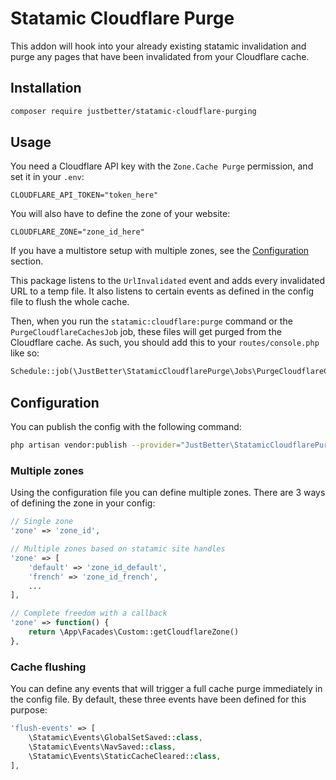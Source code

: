 # Statamic Cloudflare Purge

This addon will hook into your already existing statamic invalidation and purge any pages that have been invalidated from your Cloudflare cache.

## Installation

```sh
composer require justbetter/statamic-cloudflare-purging
```

## Usage

You need a Cloudflare API key with the `Zone.Cache Purge` permission, and set it in your `.env`:

```dotenv
CLOUDFLARE_API_TOKEN="token_here"
```

You will also have to define the zone of your website:

```dotenv
CLOUDFLARE_ZONE="zone_id_here"
```

If you have a multistore setup with multiple zones, see the [Configuration](#configuration) section.

This package listens to the `UrlInvalidated` event and adds every invalidated URL to a temp file. It also listens to certain events as defined in the config file to flush the whole cache.

Then, when you run the `statamic:cloudflare:purge` command or the `PurgeCloudflareCachesJob` job, these files will get purged from the Cloudflare cache. As such, you should add this to your `routes/console.php` like so:

```php
Schedule::job(\JustBetter\StatamicCloudflarePurge\Jobs\PurgeCloudflareCachesJob::class)->everyFiveSeconds()->withoutOverlapping()
```

## Configuration

You can publish the config with the following command:

```sh
php artisan vendor:publish --provider="JustBetter\StatamicCloudflarePurge\StatamicCloudflarePurgeServiceProvider"
```

### Multiple zones

Using the configuration file you can define multiple zones. There are 3 ways of defining the zone in your config:

```php
// Single zone
'zone' => 'zone_id',
```

```php
// Multiple zones based on statamic site handles
'zone' => [
    'default' => 'zone_id_default',
    'french' => 'zone_id_french',
    ...
],
```

```php
// Complete freedom with a callback
'zone' => function() {
    return \App\Facades\Custom::getCloudflareZone()
},
```

### Cache flushing

You can define any events that will trigger a full cache purge immediately in the config file. By default, these three events have been defined for this purpose:

```php
'flush-events' => [
    \Statamic\Events\GlobalSetSaved::class,
    \Statamic\Events\NavSaved::class,
    \Statamic\Events\StaticCacheCleared::class,
],
```